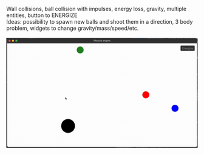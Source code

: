 Wall collisions, ball collision with impulses, energy loss, gravity, multiple entities, button to ENERGIZE
<br>
Ideas: possibility to spawn new balls and shoot them in a direction, 3 body problem, widgets to change gravity/mass/speed/etc.
<br>
<br>
![](https://github.com/jakobildstad/simple_physics_engine_cpp/blob/main/physics_engine_gif.gif)
